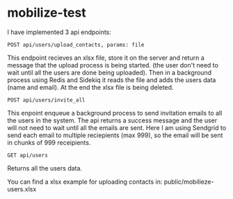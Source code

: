 # mobilize-test

I have implemented 3 api endpoints:

```
POST api/users/upload_contacts, params: file
``` 
This endpoint recieves an xlsx file, store it on the server and return a message that the upload process is being started. (the user don't need to wait until all the users are done being uploaded). Then in a background process using Redis and Sidekiq it reads the file and adds the users data (name and email). At the end the xlsx file is being deleted.

```
POST api/users/invite_all
``` 
This enpoint enqueue a background process to send invitation emails to all the users in the system. The api returns a success message and the user will not need to wait until all the emails are sent. Here I am using Sendgrid to send each email to multiple reciepients (max 999), so the email will be sent in chunks of 999 receipients.

```
GET api/users
``` 
Returns all the users data.



You can find a xlsx example for uploading contacts in: public/mobilieze-users.xlsx